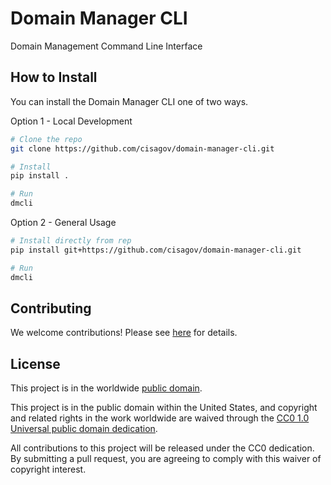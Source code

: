 # Domain Manager CLI #

Domain Management Command Line Interface

## How to Install ##

You can install the Domain Manager CLI one of two ways.

Option 1 - Local Development

```bash
# Clone the repo
git clone https://github.com/cisagov/domain-manager-cli.git

# Install
pip install .

# Run
dmcli
```

Option 2 - General Usage

```bash
# Install directly from rep
pip install git+https://github.com/cisagov/domain-manager-cli.git

# Run
dmcli
```

## Contributing ##

We welcome contributions! Please see [here](CONTRIBUTING.md) for
details.

## License ##

This project is in the worldwide [public domain](LICENSE).

This project is in the public domain within the United States, and
copyright and related rights in the work worldwide are waived through
the [CC0 1.0 Universal public domain
dedication](https://creativecommons.org/publicdomain/zero/1.0/).

All contributions to this project will be released under the CC0
dedication. By submitting a pull request, you are agreeing to comply
with this waiver of copyright interest.
